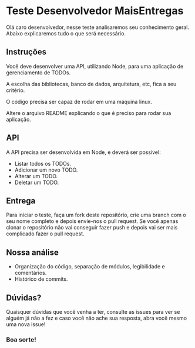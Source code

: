 # Teste Desenvolvedor MaisEntregas

Olá caro desenvolvedor, nesse teste analisaremos seu conhecimento geral. Abaixo explicaremos tudo o que será necessário.

## Instruções

Você deve desenvolver uma API, utilizando Node, para uma aplicação de gerenciamento de TODOs.

A escolha das bibliotecas, banco de dados, arquitetura, etc, fica a seu critério.

O código precisa ser capaz de rodar em uma máquina linux.

Altere o arquivo README explicando o que é preciso para rodar sua aplicação.

## API

A API precisa ser desenvolvida em Node, e deverá ser possível:

- Listar todos os TODOs.
- Adicionar um novo TODO.
- Alterar um TODO.
- Deletar um TODO.

## Entrega

Para iniciar o teste, faça um fork deste repositório, crie uma branch com o seu nome completo e depois envie-nos o pull request. Se você apenas clonar o repositório não vai conseguir fazer push e depois vai ser mais complicado fazer o pull request.

## Nossa análise

- Organização do código, separação de módulos, legibilidade e comentários.
- Histórico de commits.

## Dúvidas?

Quaisquer dúvidas que você venha a ter, consulte as issues para ver se alguém já não a fez e caso você não ache sua resposta, abra você mesmo uma nova issue!

### Boa sorte!